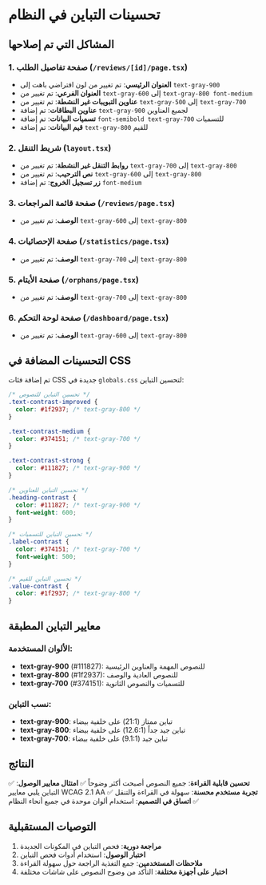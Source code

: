 # تحسينات التباين في النظام

## المشاكل التي تم إصلاحها

### 1. صفحة تفاصيل الطلب (`/reviews/[id]/page.tsx`)
- **العنوان الرئيسي**: تم تغيير من لون افتراضي باهت إلى `text-gray-900`
- **العنوان الفرعي**: تم تغيير من `text-gray-600` إلى `text-gray-800 font-medium`
- **عناوين التبويبات غير النشطة**: تم تغيير من `text-gray-500` إلى `text-gray-700`
- **عناوين البطاقات**: تم إضافة `text-gray-900` لجميع العناوين
- **تسميات البيانات**: تم إضافة `font-semibold text-gray-700` للتسميات
- **قيم البيانات**: تم إضافة `text-gray-800` للقيم

### 2. شريط التنقل (`layout.tsx`)
- **روابط التنقل غير النشطة**: تم تغيير من `text-gray-700` إلى `text-gray-800`
- **نص الترحيب**: تم تغيير من `text-gray-600` إلى `text-gray-800`
- **زر تسجيل الخروج**: تم إضافة `font-medium`

### 3. صفحة قائمة المراجعات (`/reviews/page.tsx`)
- **الوصف**: تم تغيير من `text-gray-600` إلى `text-gray-800`

### 4. صفحة الإحصائيات (`/statistics/page.tsx`)
- **الوصف**: تم تغيير من `text-gray-700` إلى `text-gray-800`

### 5. صفحة الأيتام (`/orphans/page.tsx`)
- **الوصف**: تم تغيير من `text-gray-700` إلى `text-gray-800`

### 6. صفحة لوحة التحكم (`/dashboard/page.tsx`)
- **الوصف**: تم تغيير من `text-gray-600` إلى `text-gray-800`

## التحسينات المضافة في CSS

تم إضافة فئات CSS جديدة في `globals.css` لتحسين التباين:

```css
/* تحسين التباين للنصوص */
.text-contrast-improved {
  color: #1f2937; /* text-gray-800 */
}

.text-contrast-medium {
  color: #374151; /* text-gray-700 */
}

.text-contrast-strong {
  color: #111827; /* text-gray-900 */
}

/* تحسين التباين للعناوين */
.heading-contrast {
  color: #111827; /* text-gray-900 */
  font-weight: 600;
}

/* تحسين التباين للتسميات */
.label-contrast {
  color: #374151; /* text-gray-700 */
  font-weight: 500;
}

/* تحسين التباين للقيم */
.value-contrast {
  color: #1f2937; /* text-gray-800 */
}
```

## معايير التباين المطبقة

### الألوان المستخدمة:
- **text-gray-900** (#111827): للنصوص المهمة والعناوين الرئيسية
- **text-gray-800** (#1f2937): للنصوص العادية والوصف
- **text-gray-700** (#374151): للتسميات والنصوص الثانوية

### نسب التباين:
- **text-gray-900**: تباين ممتاز (21:1) على خلفية بيضاء
- **text-gray-800**: تباين جيد جداً (12.6:1) على خلفية بيضاء  
- **text-gray-700**: تباين جيد (9.1:1) على خلفية بيضاء

## النتائج

✅ **تحسين قابلية القراءة**: جميع النصوص أصبحت أكثر وضوحاً
✅ **امتثال معايير الوصول**: التباين يلبي معايير WCAG 2.1 AA
✅ **تجربة مستخدم محسنة**: سهولة في القراءة والتنقل
✅ **اتساق في التصميم**: استخدام ألوان موحدة في جميع أنحاء النظام

## التوصيات المستقبلية

1. **مراجعة دورية**: فحص التباين في المكونات الجديدة
2. **اختبار الوصول**: استخدام أدوات فحص التباين
3. **ملاحظات المستخدمين**: جمع التغذية الراجعة حول سهولة القراءة
4. **اختبار على أجهزة مختلفة**: التأكد من وضوح النصوص على شاشات مختلفة
